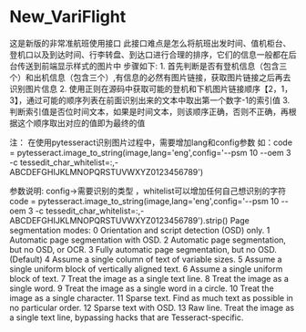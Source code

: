 # New_VariFlight
这是新版的非常准航班使用接口
此接口难点是怎么将航班出发时间、值机柜台、登机口以及到达时间、行李转盘、到达口进行合理的排序，它们的信息一般都在后台传送到前端显示样式的图片中
步骤如下:
    1. 首先判断是否有登机信息（包含三个）和出机信息（包含三个）,有信息的必然有图片链接，获取图片链接之后再去识别图片信息
    2. 使用正则在源码中获取可能的登机和下机图片链接顺序【2，1，3】，通过可能的顺序列表在前面识别出来的文本中取出第一个数字-1的索引值
    3. 判断索引值是否位时间文本，如果是时间文本，则该顺序正确，否则不正确，再根据这个顺序取出对应的值即为最终的值
    
注：
  在使用pytesseract识别图片过程中，需要增加lang和config参数
  如：code = pytesseract.image_to_string(image,lang='eng',config='--psm 10 --oem 3 -c tessedit_char_whitelist=:,-ABCDEFGHIJKLMNOPQRSTUVWXYZ0123456789')
  
参数说明: config->需要识别的类型 ，whitelist可以增加任何自己想识别的字符
code = pytesseract.image_to_string(image,lang='eng',config='--psm 10 --oem 3 -c tessedit_char_whitelist=:,-ABCDEFGHIJKLMNOPQRSTUVWXYZ0123456789').strip()
Page segmentation modes:
  0    Orientation and script detection (OSD) only.
  1    Automatic page segmentation with OSD.
  2    Automatic page segmentation, but no OSD, or OCR.
  3    Fully automatic page segmentation, but no OSD. (Default)
  4    Assume a single column of text of variable sizes.
  5    Assume a single uniform block of vertically aligned text.
  6    Assume a single uniform block of text.
  7    Treat the image as a single text line.
  8    Treat the image as a single word.
  9    Treat the image as a single word in a circle.
 10    Treat the image as a single character.
 11    Sparse text. Find as much text as possible in no particular order.
 12    Sparse text with OSD.
 13    Raw line. Treat the image as a single text line,
                        bypassing hacks that are Tesseract-specific.
